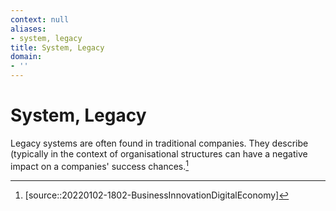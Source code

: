 ```yaml
---
context: null
aliases:
- system, legacy
title: System, Legacy
domain:
- ''
---
```


# System, Legacy

Legacy systems are often found in traditional companies. They describe (typically in the context of organisational structures can have a negative impact on a companies' success chances.[^1]

[^1]: [source::20220102-1802-BusinessInnovationDigitalEconomy]
